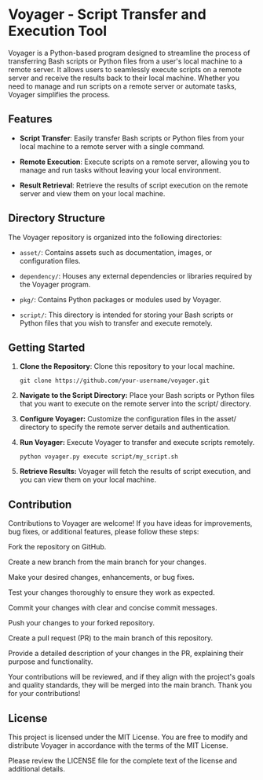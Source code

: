 # Voyager - Script Transfer and Execution Tool

Voyager is a Python-based program designed to streamline the process of transferring Bash scripts or Python files from a user's local machine to a remote server. It allows users to seamlessly execute scripts on a remote server and receive the results back to their local machine. Whether you need to manage and run scripts on a remote server or automate tasks, Voyager simplifies the process.

## Features

- **Script Transfer**: Easily transfer Bash scripts or Python files from your local machine to a remote server with a single command.

- **Remote Execution**: Execute scripts on a remote server, allowing you to manage and run tasks without leaving your local environment.

- **Result Retrieval**: Retrieve the results of script execution on the remote server and view them on your local machine.

## Directory Structure

The Voyager repository is organized into the following directories:

- `asset/`: Contains assets such as documentation, images, or configuration files.

- `dependency/`: Houses any external dependencies or libraries required by the Voyager program.

- `pkg/`: Contains Python packages or modules used by Voyager.

- `script/`: This directory is intended for storing your Bash scripts or Python files that you wish to transfer and execute remotely.

## Getting Started

1. **Clone the Repository**: Clone this repository to your local machine.

   ```shell
   git clone https://github.com/your-username/voyager.git

2. **Navigate to the Script Directory:** Place your Bash scripts or Python files that you want to execute on the remote server into the script/ directory.

3. **Configure Voyager:** Customize the configuration files in the asset/ directory to specify the remote server details and authentication.

4. **Run Voyager:** Execute Voyager to transfer and execute scripts remotely.

    ```shell
    python voyager.py execute script/my_script.sh

5. **Retrieve Results:** Voyager will fetch the results of script execution, and you can view them on your local machine.

## Contribution
Contributions to Voyager are welcome! If you have ideas for improvements, bug fixes, or additional features, please follow these steps:

Fork the repository on GitHub.

Create a new branch from the main branch for your changes.

Make your desired changes, enhancements, or bug fixes.

Test your changes thoroughly to ensure they work as expected.

Commit your changes with clear and concise commit messages.

Push your changes to your forked repository.

Create a pull request (PR) to the main branch of this repository.

Provide a detailed description of your changes in the PR, explaining their purpose and functionality.

Your contributions will be reviewed, and if they align with the project's goals and quality standards, they will be merged into the main branch. Thank you for your contributions!

## License
This project is licensed under the MIT License. You are free to modify and distribute Voyager in accordance with the terms of the MIT License.

Please review the LICENSE file for the complete text of the license and additional details.
